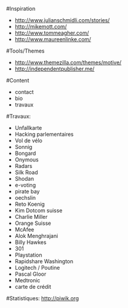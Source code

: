 #Inspiration
- http://www.julianschmidli.com/stories/
- http://mikemott.com/
- http://www.tommeagher.com/
- http://www.maureenlinke.com/

#Tools/Themes
- http://www.themezilla.com/themes/motive/
- http://independentpublisher.me/

#Content
- contact 
- bio
- travaux

#Travaux:
- Unfallkarte
- Hacking parlementaires
- Vol de vélo
- Sonnig
- Bongard
- Onymous
- Radars
- Silk Road
- Shodan
- e-voting
- pirate bay
- oechslin
- Reto Koenig 
- Kim Dotcom suisse
- Charlie Miller
- Orange Suisse
- McAfee
- Alok Menghrajani 
- Billy Hawkes
- 301
- Playstation
- Rapidshare Washington
- Logitech / Poutine
- Pascal Gloor
- Medtronic
- carte de crédit

#Statistiques:
http://piwik.org
